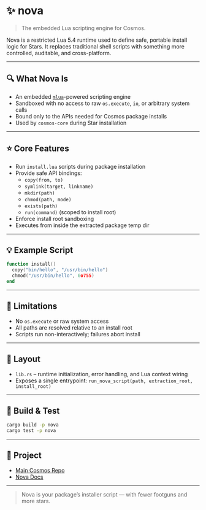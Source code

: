 # ✨ nova

> The embedded Lua scripting engine for Cosmos.

Nova is a restricted Lua 5.4 runtime used to define safe, portable install logic for Stars. It replaces traditional shell scripts with something more controlled, auditable, and cross-platform.

---

## 🔍 What Nova Is

- An embedded [`mlua`](https://github.com/khvzak/mlua)-powered scripting engine
- Sandboxed with no access to raw `os.execute`, `io`, or arbitrary system calls
- Bound only to the APIs needed for Cosmos package installs
- Used by `cosmos-core` during Star installation

---

## ⭐ Core Features

- Run `install.lua` scripts during package installation
- Provide safe API bindings:
    - `copy(from, to)`
    - `symlink(target, linkname)`
    - `mkdir(path)`
    - `chmod(path, mode)`
    - `exists(path)`
    - `run(command)` (scoped to install root)
- Enforce install root sandboxing
- Executes from inside the extracted package temp dir

---

## 💡 Example Script

```lua
function install()
  copy("bin/hello", "/usr/bin/hello")
  chmod("/usr/bin/hello", 0o755)
end
```

---

## 🚧 Limitations

- No `os.execute` or raw system access
- All paths are resolved relative to an install root
- Scripts run non-interactively; failures abort install

---

## 📁 Layout

- `lib.rs` – runtime initialization, error handling, and Lua context wiring
- Exposes a single entrypoint: `run_nova_script(path, extraction_root, install_root)`

---

## 🔧 Build & Test

```bash
cargo build -p nova
cargo test -p nova
```

---

## 🔗 Project
- [Main Cosmos Repo](https://github.com/cosmospkg/cosmos)
- [Nova Docs](https://docs.cosmos-pkg.org/nova)

---

> Nova is your package’s installer script — with fewer footguns and more stars.
